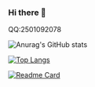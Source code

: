 ### Hi there 👋

<!--
**jhlzclf/jhlzclf** is a ✨ _special_ ✨ repository because its `README.md` (this file) appears on your GitHub profile.

Here are some ideas to get you started:

- 🔭 I’m currently working on ...
- 🌱 I’m currently learning ...
- 👯 I’m looking to collaborate on ...
- 🤔 I’m looking for help with ...
- 💬 Ask me about ...
- 📫 How to reach me: ...
- 😄 Pronouns: ...
- ⚡ Fun fact: ...
-->
QQ:2501092078

<!-- 统计统计卡片 -->
![Anurag's GitHub stats](https://github-readme-stats.vercel.app/api?username=jhlzlove&show_icons=true&theme=radical)

<!-- 热门语言卡片 -->
[![Top Langs](https://github-readme-stats.vercel.app/api/top-langs/?username=jhlzlove&layout=compact)](https://github.com/jhlzlove/market)

<!-- GitHub更多置顶 -->
[![Readme Card](https://github-readme-stats.vercel.app/api/pin/?username=jhlzlove&repo=market)](https://github.com/jhlzlove/market)
